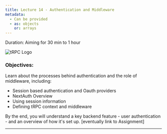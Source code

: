 ```yaml
---
title: Lecture 14 - Authentication and Middleware
metadata:
  - Can be provided
  - as: objects
    or: arrays
---
```


<!-- # Lecture 14: Authentication and Middleware -->

Duration: Aiming for 30 min to 1 hour

![tRPC Logo](https://trpc.io/img/logo-text-black.svg)

### Objectives:

Learn about the processes behind authentication and the role of middleware, including:

- Session based authentication and Oauth providers
- NextAuth Overview
- Using session information
- Defining tRPC context and middleware

By the end, you will understand a key backend feature - user authentication - and an overview of how it's set up. [eventually link to Assignment]

---
